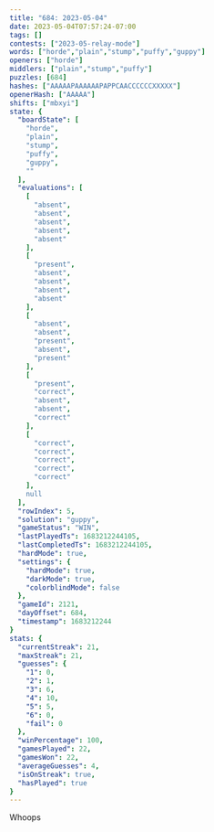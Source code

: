 ```yaml
---
title: "684: 2023-05-04"
date: 2023-05-04T07:57:24-07:00
tags: []
contests: ["2023-05-relay-mode"]
words: ["horde","plain","stump","puffy","guppy"]
openers: ["horde"]
middlers: ["plain","stump","puffy"]
puzzles: [684]
hashes: ["AAAAAPAAAAAAPAPPCAACCCCCCXXXXX"]
openerHash: ["AAAAA"]
shifts: ["mbxyi"]
state: {
  "boardState": [
    "horde",
    "plain",
    "stump",
    "puffy",
    "guppy",
    ""
  ],
  "evaluations": [
    [
      "absent",
      "absent",
      "absent",
      "absent",
      "absent"
    ],
    [
      "present",
      "absent",
      "absent",
      "absent",
      "absent"
    ],
    [
      "absent",
      "absent",
      "present",
      "absent",
      "present"
    ],
    [
      "present",
      "correct",
      "absent",
      "absent",
      "correct"
    ],
    [
      "correct",
      "correct",
      "correct",
      "correct",
      "correct"
    ],
    null
  ],
  "rowIndex": 5,
  "solution": "guppy",
  "gameStatus": "WIN",
  "lastPlayedTs": 1683212244105,
  "lastCompletedTs": 1683212244105,
  "hardMode": true,
  "settings": {
    "hardMode": true,
    "darkMode": true,
    "colorblindMode": false
  },
  "gameId": 2121,
  "dayOffset": 684,
  "timestamp": 1683212244
}
stats: {
  "currentStreak": 21,
  "maxStreak": 21,
  "guesses": {
    "1": 0,
    "2": 1,
    "3": 6,
    "4": 10,
    "5": 5,
    "6": 0,
    "fail": 0
  },
  "winPercentage": 100,
  "gamesPlayed": 22,
  "gamesWon": 22,
  "averageGuesses": 4,
  "isOnStreak": true,
  "hasPlayed": true
}
---
```

<!-- more -->
Whoops
